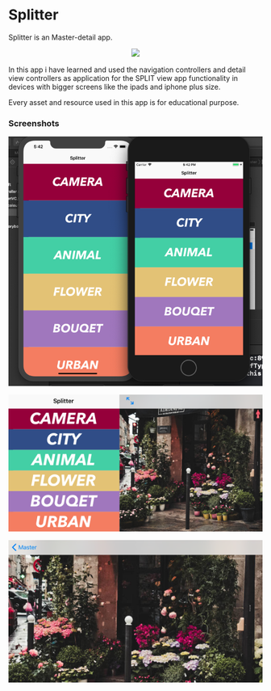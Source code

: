 # Splitter
Splitter is an Master-detail app.

<p align="center">
<img src="https://img.shields.io/badge/swift-%204%20%7C%204.2%20-blue.svg" />
</p>


In this app i have learned and used the navigation controllers and detail view controllers as application for the SPLIT view app functionality in devices with bigger screens like the ipads and iphone plus size.

Every asset and resource used in this app is for educational purpose.

### Screenshots
![](https://github.com/RamitSharma991/Splitter/blob/master/Screenshot%202019-01-14%20at%205.42.10%20PM.png)

![](https://github.com/RamitSharma991/Splitter/blob/master/Screenshot%202019-01-14%20at%205.40.54%20PM.png)

![](https://github.com/RamitSharma991/Splitter/blob/master/Screenshot%202019-01-14%20at%205.41.07%20PM.png)
